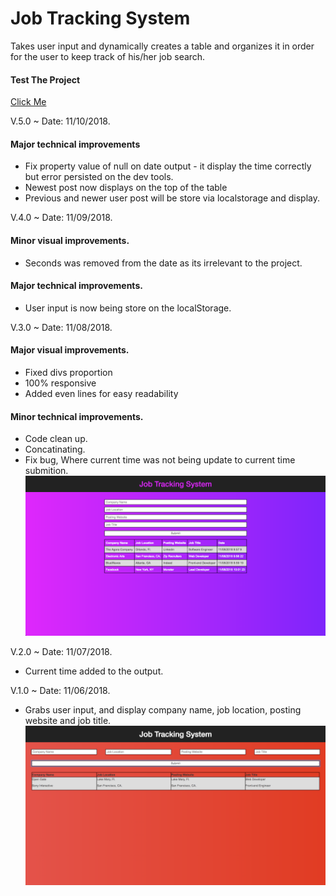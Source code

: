 # Job Tracking System
Takes user input and dynamically creates a table and organizes it in order for the user to keep track of his/her job search.

#### Test The Project
[Click Me](https://robydoidao2006.github.io/jobTrackingSystem/)

V.5.0 ~ Date: 11/10/2018.

#### Major technical improvements
- Fix property value of null on date output - it display the time correctly but error persisted on the dev tools.
- Newest post now displays on the top of the table
- Previous and newer user post will be store via localstorage and display.


V.4.0 ~ Date: 11/09/2018.
#### Minor visual improvements.
- Seconds was removed from the date as its irrelevant to the project.

#### Major technical improvements.
- User input is now being store on the localStorage.

V.3.0 ~ Date: 11/08/2018.
#### Major visual improvements.
- Fixed divs proportion
- 100% responsive
- Added even lines for easy readability

#### Minor technical improvements.
- Code clean up.
- Concatinating.
- Fix bug, Where current time was not being update to current time submition.
![alt text](assets/images/v3.jpg)

V.2.0 ~ Date: 11/07/2018.
- Current time added to the output.

V.1.0 ~ Date: 11/06/2018.
- Grabs user input, and display company name, job location, posting website and job title.
![alt text](assets/images/v1.jpg)
 
